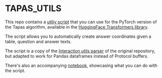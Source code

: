 # TAPAS_UTILS

This repo contains a [utiliy script](https://github.com/NielsRogge/tapas_utils/blob/master/parse_answer_texts.py) that you can use for the PyTorch version of the Tapas algorithm, available in the [HuggingFace Transformers library](https://huggingface.co/transformers/model_doc/tapas.html).

The script allows you to automatically create answer coordinates given a table, question and answer texts.

The script is a copy of the [Interaction utils parser](https://github.com/google-research/tapas/blob/master/tapas/utils/interaction_utils_parser.py) of the original repository, but adapted to work for Pandas dataframes instead of Protocol buffers.

There's also an accompanying [notebook](https://github.com/NielsRogge/tapas_utils/blob/master/Parsing_answer_texts_to_answer_coordinates_for_TAPAS.ipynb), showcasing what you can do with the script.

